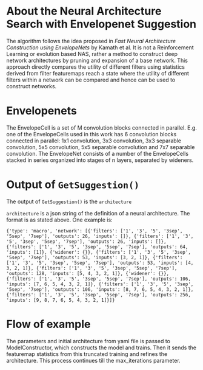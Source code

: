 # About the Neural Architecture Search with Envelopenet Suggestion

The algorithm follows the idea proposed in *Fast Neural Architecture Construction using EnvelopeNets* by Kamath et al. It is not a Reinforcement Learning or evolution based NAS, rather a method to construct deep network
architectures by pruning and expansion of a base network. This approach directly compares the utility of different filters using statistics derived from filter featuremaps reach a state where the utility of different filters
within a network can be compared and hence can be used to construct networks. 

# Envelopenets

The EnvelopeCell is a set of M convolution blocks connected in parallel. E.g. one of the EnvelopeCells used in this work has 6 convolution blocks connected in parallel: 1x1 convolution,
3x3 convolution, 3x3 separable convolution, 5x5 convolution, 5x5 separable convolution and 7x7 separable convolution. The EnvelopeNet consists of a number of the EnvelopeCells stacked in series organized into stages of
n layers, separated by wideners.

# Output of `GetSuggestion()`

The output of `GetSuggestion()` is the `architecture`

`architecture` is a json string of the definition of a neural architecture. The format is as stated above. One example is:
```
{'type': 'macro', 'network': [{'filters': ['1', '3', '5', '3sep', '5sep', '7sep'], 'outputs': 26, 'inputs': []}, {'filters': ['1', '3', '5', '3sep', '5sep', '7sep'], 'outputs': 26, 'inputs': []}, {'filters': ['1', '3', '5', '3sep', '5sep', '7sep'], 'outputs': 64, 'inputs': [1]}, {'widener': {}}, {'filters': ['1', '3', '5', '3sep', '5sep', '7sep'], 'outputs': 53, 'inputs': [3, 2, 1]}, {'filters': ['1', '3', '5', '3sep', '5sep', '7sep'], 'outputs': 53, 'inputs': [4, 3, 2, 1]}, {'filters': ['1', '3', '5', '3sep', '5sep', '7sep'], 'outputs': 128, 'inputs': [5, 4, 3, 2, 1]}, {'widener': {}}, {'filters': ['1', '3', '5', '3sep', '5sep', '7sep'], 'outputs': 106, 'inputs': [7, 6, 5, 4, 3, 2, 1]}, {'filters': ['1', '3', '5', '3sep', '5sep', '7sep'], 'outputs': 106, 'inputs': [8, 7, 6, 5, 4, 3, 2, 1]}, {'filters': ['1', '3', '5', '3sep', '5sep', '7sep'], 'outputs': 256, 'inputs': [9, 8, 7, 6, 5, 4, 3, 2, 1]}]}
```
# Flow of example

The parameters and initial architecture from yaml file is passed to ModelConstructor, which constructs the model and trains. Then it sends the featuremap statistics from this truncated training and refines the architecture. This process
continues till the max_iterations parameter.
